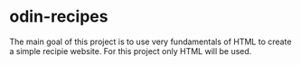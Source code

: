 # odin-recipes

The main goal of this project is to use very fundamentals of HTML to create
a simple recipie website. For this project only HTML will be used. 
